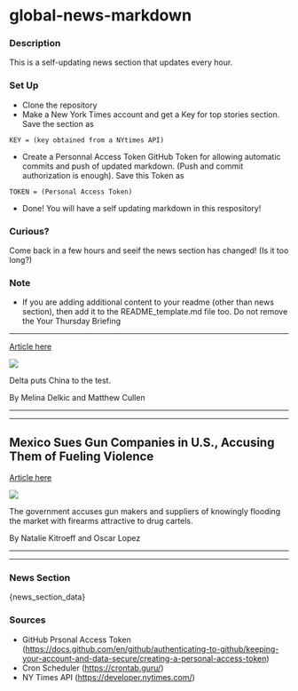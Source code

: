 # global-news-markdown

### Description 
This is a self-updating news section that updates every hour.

### Set Up 
* Clone the repository
* Make a New York Times account and get a Key for top stories section. Save the section as 
 ```
 KEY = (key obtained from a NYtimes API)
 ```
*  Create a Personnal Access Token GitHub Token for allowing automatic commits and push of updated markdown. (Push and commit authorization is enough). Save this Token as 
```
TOKEN = (Personal Access Token)
```
* Done! You will have a self updating markdown in this respository!

### Curious?
Come back in a few hours and seeif the news section has changed! (Is it too long?)

### Note
* If you are adding additional content to your readme (other than news section), then add it to the README_template.md file too. Do not remove the Your Thursday Briefing
----------------------

[Article here](https://www.nytimes.com/2021/08/04/briefing/china-lockdown-olympics-belarus-greece.html)

[![](https://static01.nyt.com/images/2021/08/04/world/05ambriefing-aus-nl-china-promo/05ambriefing-aus-nl-china-superJumbo-v2.jpg)](https://www.nytimes.com/2021/08/04/briefing/china-lockdown-olympics-belarus-greece.html)

Delta puts China to the test.

By Melina Delkic and Matthew Cullen

* * *

* * *

Mexico Sues Gun Companies in U.S., Accusing Them of Fueling Violence
--------------------------------------------------------------------

[Article here](https://www.nytimes.com/2021/08/04/world/americas/mexico-lawsuit-gun-companies.html)

[![](https://static01.nyt.com/images/2021/08/04/world/04mexico-guns1/merlin_136429227_bdd88ba3-2261-4fea-af8c-5fda3d2fd716-superJumbo.jpg)](https://www.nytimes.com/2021/08/04/world/americas/mexico-lawsuit-gun-companies.html)

The government accuses gun makers and suppliers of knowingly flooding the market with firearms attractive to drug cartels.

By Natalie Kitroeff and Oscar Lopez

* * *

* * *

### News Section 
{news_section_data}


### Sources 
* GitHub Prsonal Access Token (https://docs.github.com/en/github/authenticating-to-github/keeping-your-account-and-data-secure/creating-a-personal-access-token)
* Cron Scheduler (https://crontab.guru/)
* NY Times API (https://developer.nytimes.com/)
